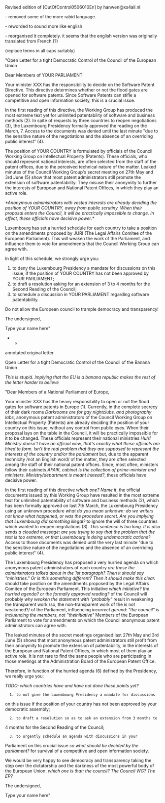 Revised edition of \[OutOfControl0506010En\] by hanwen\@xs4all.nl

\- removed some of the more rabid language.

\- reworded to sound more like english

\- reorganised it completely. it seems that the english version was
originally translated from French (?)

(replace terms in all caps suitably)

\"Open Letter for a tight Democratic Control of the Council of the
European Union

Dear Members of YOUR PARLIAMENT

Your minister XXX has the responsibility to decide on the Software
Patent Directive. This directive determines whether or not the flood
gates are opened for software patents. Since Software Patents can stifle
a competitive and open information society, this is a crucial issue.

In the first reading of this directive, the Working Group has produced
the most extreme text yet for unlimited patentability of software and
business methods (2). In spite of requests by three countries to reopen
negotiations (3), the Luxembourg Presidency formally approved the
reading on the March, 7. Access to the documents was denied until the
last minute \"due to the sensitive nature of the negotiations and the
absence of an overriding public interest\" (4).

The position of YOUR COUNTRY is formulated by officials of the Council
Working Group on Intellectual Property (Patents). These officials, who
should represent national interests, are often selected from the staff
of the patent offices, due to the perceived technical nature of the
matter. Leaked minutes of the Council Working Group\'s secret meeting on
27th May and 3rd June (5) show that most patent administrators still
promote the extension of software patentability. They misuse their
anonymity to further the interests of European and National Patent
Offices, in which they play an active role.

*\*Anonymous administrators with vested interests are already deciding
the position of YOUR COUNTRY, away from public scrutiny. When their
proposal enters the Council, it will be practically impossible to
change. In effect, these officials have decisive power.\**

Luxembourg has set a hurried schedule for each country to take a
position on the amendments proposed by JURI (The Legal Affairs Comitee
of the European Parliament). This will weaken the work of the
Parliament, and influence them to vote for amendments that the Council
Working Group can agree with.

In light of this schedule, we strongly urge you:

1.  to deny the Luxembourg Presidency a mandate for discussions on this
    issue, if the position of YOUR COUNTRY has not been approved by YOUR
    PARLIAMENT;
2.  to draft a resolution asking for an extension of 3 to 4 months for
    the Second Reading of the Council;
3.  to schedule a discussion in YOUR PARLIAMENT regarding software
    patentability.

Do not allow the European council to trample democracy and transparency!

The undersigned,

Type your name here\"

-   -   

annotated original letter.

Open Letter for a tight Democratic Control of the Council of the Banana
Union

*This is stupid. Implying that the EU is a banana republic makes the
rest of the letter harder to believe*

\"Dear Members of a National Parliament of Europe,

Your minister XXX has the heavy responsibility to open or not the flood
gates for software patents in Europe (1). Currently, in the complete
secrecy of their dark rooms *Darkrooms are for gay nightclubs, and
photography labs*, anonymous patent administrators of the Council
Working Group on Intellectual Property (Patents) are already deciding
the position of your country on this issue, without any control from
public eyes. When their proposal lays on the table in the Council, it
will be practically impossible for it to be changed. These officials
represent their national ministries *Huh? Ministry doesn\'t have an
official view, that\'s exactly what these officials are hired to form.
Isn\'t the real problem that they are supposed to represent the
interests of the country and/or the parliament* but, due to the apparent
technicity /not an English word/ of the matter, they are often selected
among the staff of their national patent offices. Since, most often,
ministers follow their cabinets *AFAIK, cabinet is the collection of
prime-minister and ministers. Ministry/department is meant instead?*,
these officials have decisive power.

In the first reading of this directive *which one? Name it*, the
official documents issued by this Working Group have resulted in the
most extreme text for unlimited patentability of software and business
methods (2), which has been formally approved on last 7th March, the
Luxembourg Presidency using an unknown procedure *what do you mean
unknown: do we writers not know what happened, or was the procedure
secret. Are you implying that Luxembourg did something illegal?* to
ignore the will of three countries which wanted to reopen negotiations
(3). *This sentence is too long. It is also sends a clouded message: are
you trying to say that the problem that the text is too extreme, or that
Luxembourg is doing undemocratic actions?* Access to those documents was
denied until the very last minute \"due to the sensitive nature of the
negotiations and the absence of an overriding public interest\" (4).

The Luxembourg Presidency has proposed a very hurried agenda on which
anonymous patent administrators of each country *are these the
administrators talked about in the 1st paragraph? Then it should say
\"ministries.\" Or is this something different? Then it should make this
clear.* should take position on the amendments proposed by the Legal
Affairs Comitee of the European Parliament. This initiative *which
initiative? the hurried agenda? or the formally approved reading?* of
the Council will probably *why weaken the statement with \"probably\"*
result in weakening the transparent work /so, the non-transparent work
of the is not weakened?/ of the Parliament, influencing *incorrect
gerund: \"the council\" is incluencing the members, not
\"theinitiative\"* Members of the European Parliament to vote for
amendments on which the Council anonymous patent administrators can
agree with.

The leaked minutes of the secret meetings organised last 27th May and
3rd June (5) shows that most anonymous patent administrators still
profit from their anonymity to promote the extension of patentability,
in the interests of the European and National Patent Offices, in which
most of them play an active role. It is not rare to find the same people
who are participating in those meetings at the Administration Board of
the European Patent Office.

Therefore, in function of the hurried agenda (6) defined by the
Presidency, we really urge you:

*TODO: which countries have and have not done these points yet?*

`  1. to not give the Luxembourg Presidency a mandate for discussions`

on this issue if the position of your country has not been approved by
your democratic assembly;

`  2. to draft a resolution so as to ask an extension from 3 months to`

4 months for the Second Reading of the Council;

`  3. to urgently schedule an agenda with discussions in your`

Parliament on this crucial issue *so what should be decided by the
parliament?* for survival of a competitive and open information society.

We would be very happy to see democracy and transparency taking the step
over the dictatorship and the darkness of the most powerful body of the
European Union. *which one is that: the council? The Council WG? The
EP?*

The undersigned,

Type your name here\"
